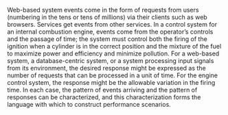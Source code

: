 Web-based system events come in the form of requests from users (numbering in the tens or tens of millions) via their clients such as web browsers. Services get events from other services. In a control system for an internal combustion engine, events come from the operator’s controls and the passage of time; the system must control both the firing of the ignition when a cylinder is in the correct position and the mixture of the fuel to maximize power and efficiency and minimize pollution. For a web-based system, a database-centric system, or a system processing input signals from its environment, the desired response might be expressed as the number of requests that can be processed in a unit of time. For the engine control system, the response might be the allowable variation in the firing time. In each case, the pattern of events arriving and the pattern of responses can be characterized, and this characterization forms the language with which to construct performance scenarios.